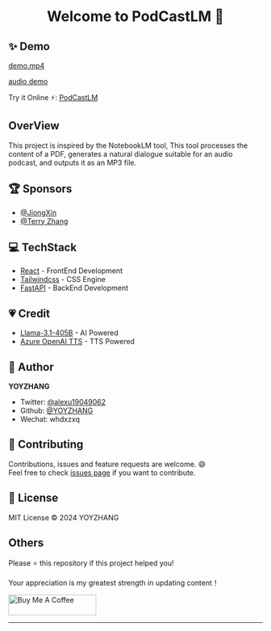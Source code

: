 
<h1 align="center">Welcome to PodCastLM 👋</h1>


## ✨ Demo
[demo.mp4](https://github.com/user-attachments/assets/ed846901-069e-48c5-8576-01b017cd581a)

[audio demo](./example/demo.mp3)

Try it Online ⚡️:  [PodCastLM](https://endearing-rabanadas-2ee528.netlify.app.)

## OverView
This project is inspired by the NotebookLM tool, This tool processes the content of a PDF, generates a natural dialogue suitable for an audio podcast, and outputs it as an MP3 file.

## 🏆 Sponsors

- [@JiongXin](https://github.com/tonyljx)
- [@Terry Zhang](https://github.com/tzhangchi)

## 💻 TechStack
- [React](https://react.dev/) - FrontEnd Development
- [Tailwindcss](https://tailwindcss.com/) - CSS Engine
- [FastAPI](https://fastapi.tiangolo.com/) - BackEnd Development

## 💗  Credit
- [Llama-3.1-405B](https://huggingface.co/meta-llama/Llama-3.1-405B) - AI Powered
- [Azure OpenAI TTS](https://azure.microsoft.com/en-us/products/ai-services/openai-service) - TTS Powered

## 👤 Author
**YOYZHANG**

- Twitter: [@alexu19049062](https://twitter.com/alexuzhang19049062)
- Github: [@YOYZHANG](https://github.com/YOYZHANG)
- Wechat: whdxzxq

## 🤝 Contributing

Contributions, issues and feature requests are welcome. 😄<br />
Feel free to check [issues page](https://github.com/YOYZHANG/podcastlm/issues) if you want to contribute.<br />


## 📝 License
MIT License © 2024 YOYZHANG

## Others

Please ⭐️ this repository if this project helped you!

Your appreciation is my greatest strength in updating content！

<a href="https://ko-fi.com/zhangxiaoqian" target="_blank"><img src="https://cdn.buymeacoffee.com/buttons/default-orange.png" alt="Buy Me A Coffee" height="41" width="174"></a>

---

